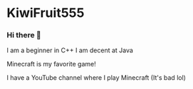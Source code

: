 # KiwiFruit555

### Hi there 👋

I am a beginner in C++
I am decent at Java

Minecraft is my favorite game!

I have a YouTube channel where I play Minecraft (It's bad lol)

<!--
**KiwiFruit555/KiwiFruit555** is a ✨ _special_ ✨ repository because its `README.md` (this file) appears on your GitHub profile.

Here are some ideas to get you started:

- 🔭 I’m currently working on ...
- 🌱 I’m currently learning ...
- 👯 I’m looking to collaborate on ...
- 🤔 I’m looking for help with ...
- 💬 Ask me about ...
- 📫 How to reach me: ...
- 😄 Pronouns: ...
- ⚡ Fun fact: ...
-->
